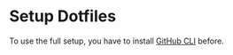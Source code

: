# Setup Dotfiles

To use the full setup, you have to install [GitHub CLI](https://cli.github.com/) before.
